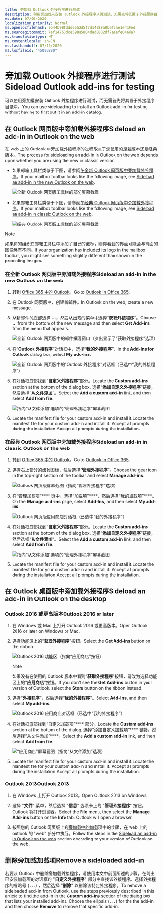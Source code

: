```yaml
---
title: 旁加载 Outlook 外接程序进行测试
description: 利用旁加载来安装 Outlook 外接程序以供测试，无需先将其置于外接程序目录中。
ms.date: 07/09/2020
localization_priority: Normal
ms.openlocfilehash: 9b44b988ddd6552d5f7d14088a0b6f3ae1e410ed
ms.sourcegitcommit: 7ef14753dce598a5804dad8802df7aaafe046da7
ms.translationtype: MT
ms.contentlocale: zh-CN
ms.lasthandoff: 07/10/2020
ms.locfileid: "45093880"
---
```

# <a name="sideload-outlook-add-ins-for-testing"></a><span data-ttu-id="b1186-103">旁加载 Outlook 外接程序进行测试</span><span class="sxs-lookup"><span data-stu-id="b1186-103">Sideload Outlook add-ins for testing</span></span>

<span data-ttu-id="b1186-104">可以使用旁加载安装 Outlook 外接程序进行测试，而无需首先将其置于外接程序目录中。</span><span class="sxs-lookup"><span data-stu-id="b1186-104">You can use sideloading to install an Outlook add-in for testing without having to first put it in an add-in catalog.</span></span>

## <a name="sideload-an-add-in-in-outlook-on-the-web"></a><span data-ttu-id="b1186-105">在 Outlook 网页版中旁加载外接程序</span><span class="sxs-lookup"><span data-stu-id="b1186-105">Sideload an add-in in Outlook on the web</span></span>

<span data-ttu-id="b1186-106">在 web 上的 Outlook 中旁加载外接程序的过程取决于您使用的是新版本还是经典版本。</span><span class="sxs-lookup"><span data-stu-id="b1186-106">The process for sideloading an add-in in Outlook on the web depends upon whether you are using the new or classic version.</span></span>

- <span data-ttu-id="b1186-107">如果邮箱工具栏类似于下图，请参阅[在全新 Outlook 网页版中旁加载外接程序](#sideload-an-add-in-in-the-new-outlook-on-the-web)。</span><span class="sxs-lookup"><span data-stu-id="b1186-107">If your mailbox toolbar looks like the following image, see [Sideload an add-in in the new Outlook on the web](#sideload-an-add-in-in-the-new-outlook-on-the-web).</span></span>

    ![全新 Outlook 网页版工具栏的部分屏幕截图](../images/outlook-on-the-web-new-toolbar.png)

- <span data-ttu-id="b1186-109">如果邮箱工具栏类似于下图，请参阅[在经典 Outlook 网页版中旁加载外接程序](#sideload-an-add-in-in-classic-outlook-on-the-web)。</span><span class="sxs-lookup"><span data-stu-id="b1186-109">If your mailbox toolbar looks like the following image, see [Sideload an add-in in classic Outlook on the web](#sideload-an-add-in-in-classic-outlook-on-the-web).</span></span>

    ![经典 Outlook 网页版工具栏的部分屏幕截图](../images/outlook-on-the-web-classic-toolbar.png)

> [!NOTE]
> <span data-ttu-id="b1186-111">如果你的组织在邮箱工具栏中添加了自己的徽标，则你看到的界面可能会与前面的图像略有不同。</span><span class="sxs-lookup"><span data-stu-id="b1186-111">If your organization has included its logo in the mailbox toolbar, you might see something slightly different than shown in the preceding images.</span></span>

### <a name="sideload-an-add-in-in-the-new-outlook-on-the-web"></a><span data-ttu-id="b1186-112">在全新 Outlook 网页版中旁加载外接程序</span><span class="sxs-lookup"><span data-stu-id="b1186-112">Sideload an add-in in the new Outlook on the web</span></span>

1. <span data-ttu-id="b1186-113">转到 [Office 365 中的 Outlook](https://outlook.office.com)。</span><span class="sxs-lookup"><span data-stu-id="b1186-113">Go to [Outlook in Office 365](https://outlook.office.com).</span></span>

1. <span data-ttu-id="b1186-114">在 Outlook 网页版中，创建新邮件。</span><span class="sxs-lookup"><span data-stu-id="b1186-114">In Outlook on the web, create a new message.</span></span>

1. <span data-ttu-id="b1186-115">从新邮件的底部选择 **...**，然后从出现的菜单中选择“**获取外接程序**”。</span><span class="sxs-lookup"><span data-stu-id="b1186-115">Choose **...** from the bottom of the new message and then select **Get Add-ins** from the menu that appears.</span></span>

    ![全新 Outlook 网页版中的邮件撰写窗口（突出显示了“获取外接程序”选项）](../images/outlook-on-the-web-new-get-add-ins.png)

1. <span data-ttu-id="b1186-117">在“**Outlook 外接程序**”对话框中，选择“**我的外接程序**”。</span><span class="sxs-lookup"><span data-stu-id="b1186-117">In the **Add-Ins for Outlook** dialog box, select **My add-ins**.</span></span>

    ![全新 Outlook 网页版中的“Outlook 外接程序”对话框（已选中“我的外接程序”）](../images/outlook-on-the-web-new-my-add-ins.png)

1. <span data-ttu-id="b1186-119">在对话框底部找到“**自定义外接程序**”部分。</span><span class="sxs-lookup"><span data-stu-id="b1186-119">Locate the **Custom add-ins** section at the bottom of the dialog box.</span></span> <span data-ttu-id="b1186-120">选择“**添加自定义外接程序**”链接，然后选择“**从文件添加**”。</span><span class="sxs-lookup"><span data-stu-id="b1186-120">Select the **Add a custom add-in** link, and then select **Add from file**.</span></span>

    ![指向“从文件添加”选项的“管理外接程序”屏幕截图](../images/outlook-sideload-desktop-add-from-file.png)

1. <span data-ttu-id="b1186-122">Locate the manifest file for your custom add-in and install it.</span><span class="sxs-lookup"><span data-stu-id="b1186-122">Locate the manifest file for your custom add-in and install it.</span></span> <span data-ttu-id="b1186-123">Accept all prompts during the installation.</span><span class="sxs-lookup"><span data-stu-id="b1186-123">Accept all prompts during the installation.</span></span>

### <a name="sideload-an-add-in-in-classic-outlook-on-the-web"></a><span data-ttu-id="b1186-124">在经典 Outlook 网页版中旁加载外接程序</span><span class="sxs-lookup"><span data-stu-id="b1186-124">Sideload an add-in in classic Outlook on the web</span></span>

1. <span data-ttu-id="b1186-125">转到 [Office 365 中的 Outlook](https://outlook.office.com)。</span><span class="sxs-lookup"><span data-stu-id="b1186-125">Go to [Outlook in Office 365](https://outlook.office.com).</span></span>

1. <span data-ttu-id="b1186-126">选择右上部分的齿轮图标，然后选择“**管理外接程序**”。</span><span class="sxs-lookup"><span data-stu-id="b1186-126">Choose the gear icon in the top-right section of the toolbar and select **Manage add-ins**.</span></span>

    ![Outlook 网页版屏幕截图（指向“管理外接程序”选项）](../images/outlook-sideload-web-manage-integrations.png)

1. <span data-ttu-id="b1186-128">在“管理加载项”\*\*\*\* 页中，选择“加载项”\*\*\*\*，然后选择“我的加载项”\*\*\*\*。</span><span class="sxs-lookup"><span data-stu-id="b1186-128">On the **Manage add-ins** page, select **Add-Ins**, and then select **My add-ins**.</span></span>

    ![Outlook 网页版应用商店对话框（已选中“我的外接程序”）](../images/outlook-sideload-store-select-add-ins.png)

1. <span data-ttu-id="b1186-130">在对话框底部找到“**自定义外接程序**”部分。</span><span class="sxs-lookup"><span data-stu-id="b1186-130">Locate the **Custom add-ins** section at the bottom of the dialog box.</span></span> <span data-ttu-id="b1186-131">选择“**添加自定义外接程序**”链接，然后选择“**从文件添加**”。</span><span class="sxs-lookup"><span data-stu-id="b1186-131">Select the **Add a custom add-in** link, and then select **Add from file**.</span></span>

    ![指向“从文件添加”选项的“管理外接程序”屏幕截图](../images/outlook-sideload-desktop-add-from-file.png)

1. <span data-ttu-id="b1186-133">Locate the manifest file for your custom add-in and install it.</span><span class="sxs-lookup"><span data-stu-id="b1186-133">Locate the manifest file for your custom add-in and install it.</span></span> <span data-ttu-id="b1186-134">Accept all prompts during the installation.</span><span class="sxs-lookup"><span data-stu-id="b1186-134">Accept all prompts during the installation.</span></span>

## <a name="sideload-an-add-in-in-outlook-on-the-desktop"></a><span data-ttu-id="b1186-135">在 Outlook 桌面版中旁加载外接程序</span><span class="sxs-lookup"><span data-stu-id="b1186-135">Sideload an add-in in Outlook on the desktop</span></span>

### <a name="outlook-2016-or-later"></a><span data-ttu-id="b1186-136">Outlook 2016 或更高版本</span><span class="sxs-lookup"><span data-stu-id="b1186-136">Outlook 2016 or later</span></span>

1. <span data-ttu-id="b1186-137">在 Windows 或 Mac 上打开 Outlook 2016 或更高版本。</span><span class="sxs-lookup"><span data-stu-id="b1186-137">Open Outlook 2016 or later on Windows or Mac.</span></span>

1. <span data-ttu-id="b1186-138">选择功能区上的“**获取外接程序**”按钮。</span><span class="sxs-lookup"><span data-stu-id="b1186-138">Select the **Get Add-ins** button on the ribbon.</span></span>

    ![Outlook 2016 功能区（指向“应用商店”按钮）](../images/outlook-sideload-desktop-store.png)

    > [!NOTE]
    > <span data-ttu-id="b1186-140">如果没有在使用的 Outlook 版本中看到“**获取外接程序**”按钮，请改为选择功能区上的“**应用商店**”按钮。</span><span class="sxs-lookup"><span data-stu-id="b1186-140">If you don't see the **Get Add-ins** button in your version of Outlook, select the **Store** button on the ribbon instead.</span></span>

1. <span data-ttu-id="b1186-141">选择“**外接程序**”，然后选择“**我的外接程序**”。</span><span class="sxs-lookup"><span data-stu-id="b1186-141">Select **Add-Ins**, and then select **My add-ins**.</span></span>

    ![Outlook 2016 应用商店对话框（已选中“我的外接程序”）](../images/outlook-sideload-store-select-add-ins.png)

1. <span data-ttu-id="b1186-143">在对话框底部找到“自定义加载项”\*\*\*\* 部分。</span><span class="sxs-lookup"><span data-stu-id="b1186-143">Locate the **Custom add-ins** section at the bottom of the dialog.</span></span> <span data-ttu-id="b1186-144">选择“添加自定义加载项”\*\*\*\* 链接，然后选择“从文件添加”\*\*\*\*。</span><span class="sxs-lookup"><span data-stu-id="b1186-144">Select the **Add a custom add-in** link, and then select **Add from file**.</span></span>

    ![“应用商店”屏幕截图（指向“从文件添加”选项）](../images/outlook-sideload-desktop-add-from-file.png)

1. <span data-ttu-id="b1186-146">Locate the manifest file for your custom add-in and install it.</span><span class="sxs-lookup"><span data-stu-id="b1186-146">Locate the manifest file for your custom add-in and install it.</span></span> <span data-ttu-id="b1186-147">Accept all prompts during the installation.</span><span class="sxs-lookup"><span data-stu-id="b1186-147">Accept all prompts during the installation.</span></span>

### <a name="outlook-2013"></a><span data-ttu-id="b1186-148">Outlook 2013</span><span class="sxs-lookup"><span data-stu-id="b1186-148">Outlook 2013</span></span>

1. <span data-ttu-id="b1186-149">在 Windows 上打开 Outlook 2013。</span><span class="sxs-lookup"><span data-stu-id="b1186-149">Open Outlook 2013 on Windows.</span></span>

1. <span data-ttu-id="b1186-150">选择 "**文件**" 菜单，然后选择 "**信息**" 选项卡上的 "**管理外接程序**" 按钮。 Outlook 将打开浏览器。</span><span class="sxs-lookup"><span data-stu-id="b1186-150">Select the **File** menu, then select the **Manage Add-ins** button on the **Info** tab. Outlook will open a browser.</span></span>

1. <span data-ttu-id="b1186-151">按照您的 Outlook 网页版上的[旁加载中的加载](#sideload-an-add-in-in-outlook-on-the-web)项中的步骤，在 web 上的 outlook 的 "web" 部分中执行。</span><span class="sxs-lookup"><span data-stu-id="b1186-151">Follow the steps in the [Sideload an add-in in Outlook on the web](#sideload-an-add-in-in-outlook-on-the-web) section according to your version of Outlook on the web.</span></span>

## <a name="remove-a-sideloaded-add-in"></a><span data-ttu-id="b1186-152">删除旁加载加载项</span><span class="sxs-lookup"><span data-stu-id="b1186-152">Remove a sideloaded add-in</span></span>

<span data-ttu-id="b1186-153">若要从 Outlook 中删除旁加载外接程序，请使用本文中前面所述的步骤，在列出已安装加载项的对话框的 "**自定义外接程序**" 部分中查找该外接程序。选择外接程序的省略号 (`...`) ，然后选择 "**删除**" 以删除该特定外接程序。</span><span class="sxs-lookup"><span data-stu-id="b1186-153">To remove a sideloaded add-in from Outlook, use the steps previously described in this article to find the add-in in the **Custom add-ins** section of the dialog box that lists your installed add-ins. Choose the ellipsis (`...`) for the the add-in and then choose **Remove** to remove that specific add-in.</span></span>